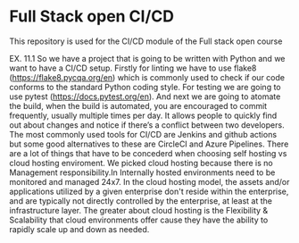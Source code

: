 # Full Stack open CI/CD

This repository is used for the CI/CD module of the Full stack open course


EX. 11.1
So we have a project that is going to be written with Python and we
want to have a CI/CD setup.
Firstly for linting we have to use flake8 (https://flake8.pycqa.org/en) which is commonly used to check if our code conforms to the standard Python coding style.
For testing we are going to use pytest (https://docs.pytest.org/en).
And next we are going to atomate the build, when the build is automated, you are encouraged to commit frequently, usually
multiple times per day. It allows people to quickly find out about changes and notice if there’s a conflict between two developers.
The most commonly used tools for CI/CD are Jenkins and github actions but some good alternatives to these are CircleCI and Azure Pipelines. 
There are a lot of things that have to be concederd when choosing self hosting vs cloud hosting enviroment. We picked cloud hosting
because there is no Management responsibility.In Internally hosted environments need to be monitored and managed 24x7. 
In the cloud hosting model, the assets and/or applications utilized by a given enterprise don't reside within the enterprise, and are 
typically not directly controlled by the enterprise, at least at the infrastructure layer. The greater about cloud hosting is the Flexibility & Scalability
that cloud environments offer cause they have the ability to rapidly scale up and down as needed.